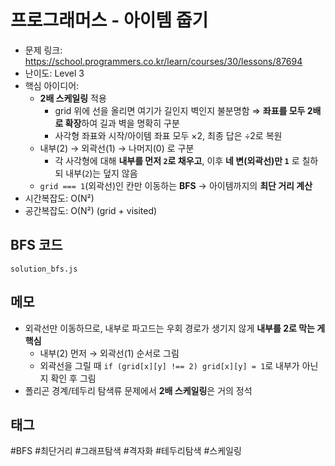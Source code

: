 # 프로그래머스 - 아이템 줍기

- 문제 링크: https://school.programmers.co.kr/learn/courses/30/lessons/87694
- 난이도: Level 3
- 핵심 아이디어:
  - **2배 스케일링** 적용
    - grid 위에 선을 올리면 여기가 길인지 벽인지 불분명함 ⇒ **좌표를 모두 2배로 확장**하여 길과 벽을 명확히 구분
    - 사각형 좌표와 시작/아이템 좌표 모두 ×2, 최종 답은 ÷2로 복원
  - 내부(2) → 외곽선(1) → 나머지(0) 로 구분
    - 각 사각형에 대해 **내부를 먼저 `2`로 채우고**, 이후 **네 변(외곽선)만 `1`** 로 칠하되 내부(`2`)는 덮지 않음
  - `grid === 1`(외곽선)인 칸만 이동하는 **BFS** → 아이템까지의 **최단 거리 계산**
- 시간복잡도: O(N²)
- 공간복잡도: O(N²) (grid + visited)

## BFS 코드

`solution_bfs.js`

## 메모

- 외곽선만 이동하므로, 내부로 파고드는 우회 경로가 생기지 않게 **내부를 2로 막는 게 핵심**
  - 내부(2) 먼저 → 외곽선(1) 순서로 그림
  - 외곽선을 그릴 때 `if (grid[x][y] !== 2) grid[x][y] = 1`로 내부가 아닌지 확인 후 그림
- 폴리곤 경계/테두리 탐색류 문제에서 **2배 스케일링**은 거의 정석

## 태그

#BFS #최단거리 #그래프탐색 #격자화 #테두리탐색 #스케일링
